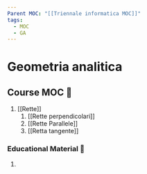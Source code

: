 ```yaml
---
Parent MOC: "[[Triennale informatica MOC]]"
tags:
  - MOC
  - GA
---
```


# Geometria analitica

## Course MOC  📒
1. [[Rette]]
	1. [[Rette perpendicolari]]
	2. [[Rette Parallele]]
	3. [[Retta tangente]]



### Educational Material 🧱
1. 
